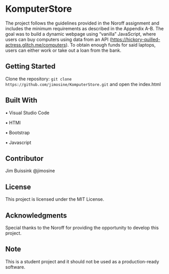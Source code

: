 # KomputerStore

The project follows the guidelines provided in the Noroff assignment and includes the minimum requirements as described in the Appendix A-B.
The goal was to build a dynamic webpage using “vanilla” JavaScript, where users can buy computers using data from an API (https://hickory-quilled-actress.glitch.me/computers). To obtain enough funds for said laptops, users can either work or take out a loan from the bank.





## Getting Started
Clone the repository:
`git clone https://github.com/jimosine/KomputerStore.git`
and open the index.html





## Built With

• Visual Studio Code

• HTMl

• Bootstrap

• Javascript



## Contributor
Jim Buissink @jimosine



## License
This project is licensed under the MIT License.



## Acknowledgments
Special thanks to the Noroff for providing the opportunity to develop this project.



## Note
This is a student project and it should not be used as a production-ready software.
